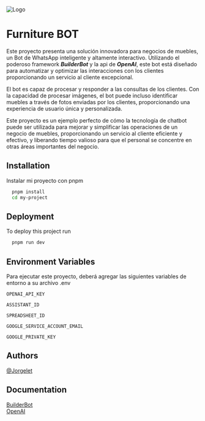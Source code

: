 
![Logo](https://bakano.ec/_nuxt/bakano-logotipo-negro.inytqi86.webp)


# Furniture BOT

Este proyecto presenta una solución innovadora para negocios de muebles, un Bot de WhatsApp inteligente y altamente interactivo. Utilizando el poderoso framework ***BuilderBot*** y la api de ***OpenAI***, este bot está diseñado para automatizar y optimizar las interacciones con los clientes proporcionando un servicio al cliente excepcional.

El bot es capaz de procesar y responder a las consultas de los clientes. Con la capacidad de procesar imágenes, el bot puede incluso identificar muebles a través de fotos enviadas por los clientes, proporcionando una experiencia de usuario única y personalizada.

Este proyecto es un ejemplo perfecto de cómo la tecnología de chatbot puede ser utilizada para mejorar y simplificar las operaciones de un negocio de muebles, proporcionando un servicio al cliente eficiente y efectivo, y liberando tiempo valioso para que el personal se concentre en otras áreas importantes del negocio.

## Installation

Instalar mi proyecto con pnpm

```bash
  pnpm install
  cd my-project
```
    
## Deployment

To deploy this project run

```bash
  pnpm run dev
```


## Environment Variables

Para ejecutar este proyecto, deberá agregar las siguientes variables de entorno a su archivo .env

`OPENAI_API_KEY`

`ASSISTANT_ID`

`SPREADSHEET_ID`

`GOOGLE_SERVICE_ACCOUNT_EMAIL`

`GOOGLE_PRIVATE_KEY`


## Authors
[@Jorgelet](https://github.com/Jorgelet)


## Documentation
[BuilderBot](https://www.builderbot.app/en) <br>
[OpenAI](https://openai.com/index/openai-api/)